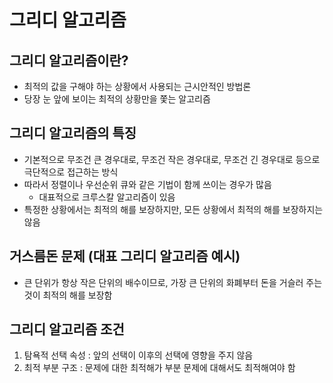 # 그리디 알고리즘

## 그리디 알고리즘이란?

- 최적의 값을 구해야 하는 상황에서 사용되는 근시안적인 방법론
- 당장 눈 앞에 보이는 최적의 상황만을 쫓는 알고리즘

## 그리디 알고리즘의 특징

- 기본적으로 무조건 큰 경우대로, 무조건 작은 경우대로, 무조건 긴 경우대로 등으로 극단적으로 접근하는 방식
- 따라서 정렬이나 우선순위 큐와 같은 기법이 함께 쓰이는 경우가 많음
  - 대표적으로 크루스칼 알고리즘이 있음
- 특정한 상황에서는 최적의 해를 보장하지만, 모든 상황에서 최적의 해를 보장하지는 않음

## 거스름돈 문제 (대표 그리디 알고리즘 예시)

- 큰 단위가 항상 작은 단위의 배수이므로, 가장 큰 단위의 화폐부터 돈을 거슬러 주는 것이 최적의 해를 보장함

## 그리디 알고리즘 조건

1. 탐욕적 선택 속성 : 앞의 선택이 이후의 선택에 영향을 주지 않음
2. 최적 부분 구조 : 문제에 대한 최적해가 부분 문제에 대해서도 최적해여야 함
